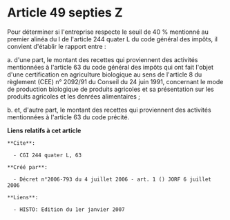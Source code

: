 # Article 49 septies Z

Pour déterminer si l'entreprise respecte le seuil de 40 % mentionné au premier alinéa du I de l'article 244 quater L du code
général des impôts, il convient d'établir le rapport entre :

a. d'une part, le montant des recettes qui proviennent des activités mentionnées à l'article 63 du code général des impôts
qui ont fait l'objet d'une certification en agriculture biologique au sens de l'article 8 du règlement (CEE) n° 2092/91 du
Conseil du 24 juin 1991, concernant le mode de production biologique de produits agricoles et sa présentation sur les
produits agricoles et les denrées alimentaires ;

b. et, d'autre part, le montant des recettes qui proviennent des activités mentionnées à l'article 63 du code précité.

**Liens relatifs à cet article**

	**Cite**:

	  - CGI 244 quater L, 63

	**Créé par**:

	  - Décret n°2006-793 du 4 juillet 2006 - art. 1 () JORF 6 juillet 2006

	**Liens**:

	  - HISTO: Edition du 1er janvier 2007
